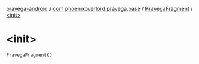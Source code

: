 [pravega-android](../../index.md) / [com.phoenixoverlord.pravega.base](../index.md) / [PravegaFragment](index.md) / [&lt;init&gt;](./-init-.md)

# &lt;init&gt;

`PravegaFragment()`